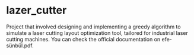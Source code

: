 # lazer_cutter

Project that involved designing and implementing a greedy algorithm to simulate a laser cutting layout
optimization tool, tailored for industrial laser cutting machines.
You can check the official documentation on efe-sünbül.pdf.
